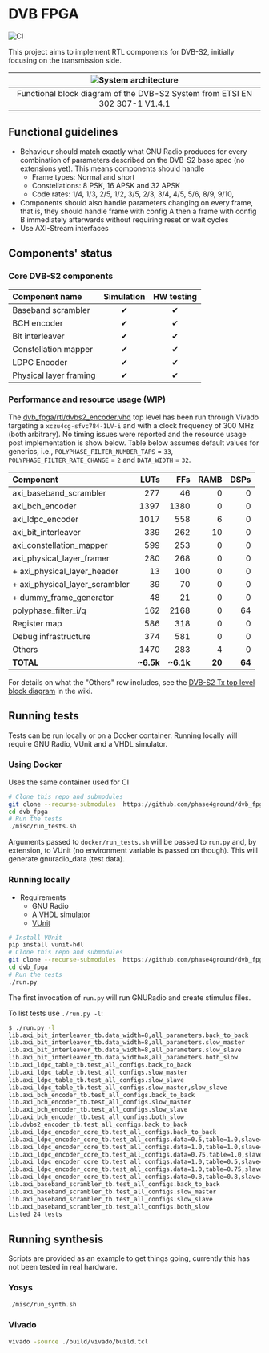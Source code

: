 # DVB FPGA

![CI](https://github.com/phase4ground/dvb_fpga/workflows/Continuous%20integration/badge.svg)

This project aims to implement RTL components for DVB-S2, initially focusing on
the transmission side.

| ![System architecture](misc/system_architecture.png)                        |
| :---:                                                                       |
| Functional block diagram of the DVB-S2 System from ETSI EN 302 307-1 V1.4.1 |

## Functional guidelines

* Behaviour should match exactly what GNU Radio produces for every combination of
  parameters described on the DVB-S2 base spec (no extensions yet). This means
  components should handle
  * Frame types: Normal and short
  * Constellations: 8 PSK, 16 APSK and 32 APSK
  * Code rates: 1/4, 1/3, 2/5, 1/2, 3/5, 2/3, 3/4, 4/5, 5/6, 8/9, 9/10,
* Components should also handle parameters changing on every frame, that is, they
  should handle frame with config A then a frame with config B immediately
  afterwards without requiring reset or wait cycles
* Use AXI-Stream interfaces

## Components' status

<!-- Definitions of each development stage: -->

<!-- * Simulation -->
<!--   * Data must match GNU Radio's output -->
<!--   * **Back to back data:** check no bubbles are inserted -->
<!--   * **Slow reader:** check that AXI backpressure works as expected -->
<!--   * **Slow writer:** check that output data is throttled correctly -->
<!--   * **Slow write and reader:** check AXI handshaking works as expected -->
<!-- * Hardware testing -->
<!--   * Check components is synthesized/implemented as expected by EDA tools -->
<!--   * Check for possible timing issues (too many logic levels, unintended latches, -->
<!--     etc) -->
<!--   [> * Still TBD. Basic idea is to stream data in/out via PCIe or DDR where the host <] -->
<!--   [>   compares the actual and the expected results <] -->
<!--   [> * Might be interesting to have a generic GNU Radio to PCIe bridge so that one <] -->
<!--   [>   could offload create a block diagram on GRC and run parts of it on a real <] -->
<!--   [>   card <] -->
<!-- * Hardware integration -->
<!--   * Same as hardware testing but chaining components together to check it handles -->
<!--     multiple configs as expected -->
<!--   * Check that timing constraints are met when components are used together -->

### Core DVB-S2 components

| Component name         | Simulation | HW testing |
| :---                   | :---:      | :--:       |
| Baseband scrambler     | ✔          | ✔          |
| BCH encoder            | ✔          | ✔          |
| Bit interleaver        | ✔          | ✔          |
| Constellation mapper   | ✔          | ✔          |
| LDPC Encoder           | ✔          | ✔          |
| Physical layer framing | ✔          | ✔          |

### Performance and resource usage (WIP)

The [dvb_fpga/rtl/dvbs2_encoder.vhd](https://github.com/phase4ground/dvb_fpga/blob/master/rtl/dvbs2_encoder.vhd)
top level has been run through Vivado targeting a `xczu4cg-sfvc784-1LV-i` and
with a clock frequency of 300 MHz (both arbitrary). No timing issues were
reported and the resource usage post implementation is show below. Table below
assumes default values for generics, i.e., `POLYPHASE_FILTER_NUMBER_TAPS` =
`33`, `POLYPHASE_FILTER_RATE_CHANGE` = `2` and `DATA_WIDTH` = `32`.

| Component                      | LUTs      | FFs       | RAMB   | DSPs   |
| :---                           | --:       | --:       | --:    | --:    |
| axi_baseband_scrambler         | 277       | 46        | 0      | 0      |
| axi_bch_encoder                | 1397      | 1380      | 0      | 0      |
| axi_ldpc_encoder               | 1017      | 558       | 6      | 0      |
| axi_bit_interleaver            | 339       | 262       | 10     | 0      |
| axi_constellation_mapper       | 599       | 253       | 0      | 0      |
| axi_physical_layer_framer      | 280       | 268       | 0      | 0      |
| + axi_physical_layer_header    | 13        | 100       | 0      | 0      |
| + axi_physical_layer_scrambler | 39        | 70        | 0      | 0      |
| + dummy_frame_generator        | 48        | 21        | 0      | 0      |
| polyphase_filter_i/q           | 162       | 2168      | 0      | 64     |
| Register map                   | 586       | 318       | 0      | 0      |
| Debug infrastructure           | 374       | 581       | 0      | 0      |
| Others                         | 1470      | 283       | 4      | 0      |
| **TOTAL**                      | **~6.5k** | **~6.1k** | **20** | **64** |

For details on what the "Others" row includes, see the [DVB-S2 Tx top level block
diagram][wiki] in the wiki.

## Running tests

Tests can be run locally or on a Docker container. Running locally will require
GNU Radio, VUnit and a VHDL simulator.

### Using Docker

Uses the same container used for CI

```sh
# Clone this repo and submodules
git clone --recurse-submodules  https://github.com/phase4ground/dvb_fpga
cd dvb_fpga
# Run the tests
./misc/run_tests.sh
```

Arguments passed to `docker/run_tests.sh` will be passed to `run.py` and, by
extension, to VUnit (no environment variable is passed on though). This will
generate gnuradio_data (test data).

### Running locally

* Requirements
  * GNU Radio
  * A VHDL simulator
  * [VUnit][vunit]

```sh
# Install VUnit
pip install vunit-hdl
# Clone this repo and submodules
git clone --recurse-submodules  https://github.com/phase4ground/dvb_fpga
cd dvb_fpga
# Run the tests
./run.py
```

The first invocation of `run.py` will run GNURadio and create stimulus files.

To list tests use `./run.py -l`:

```sh
$ ./run.py -l
lib.axi_bit_interleaver_tb.data_width=8,all_parameters.back_to_back
lib.axi_bit_interleaver_tb.data_width=8,all_parameters.slow_master
lib.axi_bit_interleaver_tb.data_width=8,all_parameters.slow_slave
lib.axi_bit_interleaver_tb.data_width=8,all_parameters.both_slow
lib.axi_ldpc_table_tb.test_all_configs.back_to_back
lib.axi_ldpc_table_tb.test_all_configs.slow_master
lib.axi_ldpc_table_tb.test_all_configs.slow_slave
lib.axi_ldpc_table_tb.test_all_configs.slow_master,slow_slave
lib.axi_bch_encoder_tb.test_all_configs.back_to_back
lib.axi_bch_encoder_tb.test_all_configs.slow_master
lib.axi_bch_encoder_tb.test_all_configs.slow_slave
lib.axi_bch_encoder_tb.test_all_configs.both_slow
lib.dvbs2_encoder_tb.test_all_configs.back_to_back
lib.axi_ldpc_encoder_core_tb.test_all_configs.back_to_back
lib.axi_ldpc_encoder_core_tb.test_all_configs.data=0.5,table=1.0,slave=1.0
lib.axi_ldpc_encoder_core_tb.test_all_configs.data=1.0,table=1.0,slave=0.5
lib.axi_ldpc_encoder_core_tb.test_all_configs.data=0.75,table=1.0,slave=0.75
lib.axi_ldpc_encoder_core_tb.test_all_configs.data=1.0,table=0.5,slave=1.0
lib.axi_ldpc_encoder_core_tb.test_all_configs.data=1.0,table=0.75,slave=0.75
lib.axi_ldpc_encoder_core_tb.test_all_configs.data=0.8,table=0.8,slave=0.8
lib.axi_baseband_scrambler_tb.test_all_configs.back_to_back
lib.axi_baseband_scrambler_tb.test_all_configs.slow_master
lib.axi_baseband_scrambler_tb.test_all_configs.slow_slave
lib.axi_baseband_scrambler_tb.test_all_configs.both_slow
Listed 24 tests
```

## Running synthesis

Scripts are provided as an example to get things going, currently this has not
been tested in real hardware.

### Yosys

```sh
./misc/run_synth.sh
```

### Vivado

```sh
vivado -source ./build/vivado/build.tcl
```

[vunit]: https://vunit.github.io/
[wiki]: https://github.com/phase4ground/dvb_fpga/wiki#dvb-s2-tx
